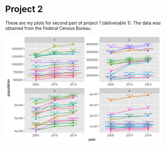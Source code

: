# Project 2

These are my plots for second part of project 1 (deliverable 1). The data was obtained from the Federal Census Bureau.

![](Rplot16.png)
